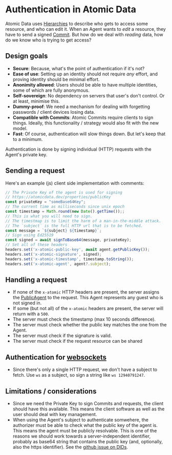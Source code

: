 # Authentication in Atomic Data

Atomic Data uses [Hierarchies](hierarchy.md) to describe who gets to access some resource, and who can edit it.
When an Agent wants to _edit_ a resource, they have to send a signed [Commit](commits/intro.md).
But how do we deal with _reading_ data, how do we know who is trying to get access?

## Design goals

- **Secure**: Because, what's the point of authentication if it's not?
- **Ease of use**: Setting up an identity should not require _any_ effort, and proving identity should be minimal effort.
- **Anonimity allowed**: Users should be able to have multiple identities, some of which are fully anonymous.
- **Self-sovereign**: No dependency on servers that user's don't control. Or at least, minimise this.
- **Dummy-proof**: We need a mechanism for dealing with forgetting passwords / client devices losing data.
- **Compatible with Commits**: Atomic Commits require clients to sign things. Ideally, this functionality / strategy would also fit with the new model.
- **Fast**: Of course, authentication will slow things down. But let's keep that to a minimum.

Authentication is done by signing individual (HTTP) requests with the Agent's private key.

## Sending a request

Here's an example (js) client side implementation with comments:

```ts
// The Private Key of the agent is used for signing
// https://atomicdata.dev/properties/publicKey
const privateKey = "someBase64Key";
// The current time as milliseconds since unix epoch
const timestamp = Math.round(new Date().getTime());;
// This is what you will need to sign.
// The timestmap is to limit the harm of a man-in-the-middle attack.
// The `subject` is the full HTTP url that is to be fetched.
const message = `${subject} ${timestamp}`;
// Sign using Ed25519
const signed = await signToBase64(message, privateKey);
// Set all of these headers
headers.set('x-atomic-public-key', await agent.getPublicKey());
headers.set('x-atomic-signature', signed);
headers.set('x-atomic-timestamp', timestamp.toString());
headers.set('x-atomic-agent', agent?.subject);
```

## Handling a request

- If none of the `x-atomic` HTTP headers are present, the server assigns the [PublicAgent](https://atomicdata.dev/agents/publicAgent) to the request. This Agent represents any guest who is not signed in.
- If some (but not all) of the `x-atomic` headers are present, the server will return with a `500`.
- The server must check the timestamp (max 10 seconds difference).
- The server must check whether the public key matches the one from the Agent.
- The server must check if the signature is valid.
- The server must check if the request resource can be shared

## Authentication for [websockets](websockets.md)

- Since there's only a single HTTP request, we don't have a subject to fetch. Use `ws` as a subject, so sign a string like `ws 12940791247`.

## Limitations / considerations

- Since we need the Private Key to sign Commits and requests, the client should have this available. This means the client software as well as the user should deal with key management.
- When using the Agent's subject to authenticate somwehere, the authorizer must be able to check what the public key of the agent is. This means the agent must be publicly resolvable. This is one of the reasons we should work towards a server-independent identifier, probably as base64 string that contains the public key (and, optionally, also the https identifier). See the [github issue on DIDs](https://github.com/ontola/atomic-data-docs/issues/59).

